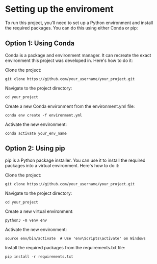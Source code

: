 # Setting up the enviroment
To run this project, you'll need to set up a Python environment and install the required packages. You can do this using either Conda or pip:

## Option 1: Using Conda
Conda is a package and environment manager. It can recreate the exact environment this project was developed in. Here's how to do it:

Clone the project:
```
git clone https://github.com/your_username/your_project.git
```

Navigate to the project directory:
```
cd your_project
```

Create a new Conda environment from the environment.yml file:
```
conda env create -f environment.yml
```

Activate the new environment:
```
conda activate your_env_name
```
## Option 2: Using pip
pip is a Python package installer. You can use it to install the required packages into a virtual environment. Here's how to do it:

Clone the project:
```
git clone https://github.com/your_username/your_project.git
```

Navigate to the project directory:
```
cd your_project
```

Create a new virtual environment:
```
python3 -m venv env
```

Activate the new environment:
```
source env/bin/activate  # Use 'env\Scripts\activate' on Windows
```

Install the required packages from the requirements.txt file:
```
pip install -r requirements.txt
```
